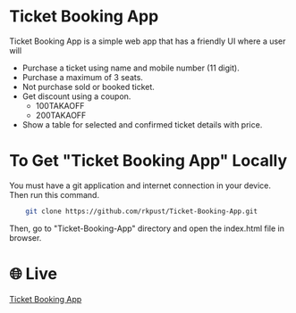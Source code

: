# Ticket Booking App
Ticket Booking App is a simple web app that has a friendly UI where a user will
- Purchase a ticket using name and mobile number (11 digit).
- Purchase a maximum of 3 seats.
- Not purchase sold or booked ticket.
- Get discount using a coupon.
  -  100TAKAOFF
  -  200TAKAOFF  
- Show a table for selected and confirmed ticket details with price.


# To Get "Ticket Booking App" Locally
You must have a git application and internet connection in your device. Then run this command.

  ```bash
      git clone https://github.com/rkpust/Ticket-Booking-App.git
  ```
Then, go to "Ticket-Booking-App" directory and open the index.html file in browser.


# 🌐 Live
[Ticket Booking App](https://rkpust.github.io/Ticket-Booking-App/)



